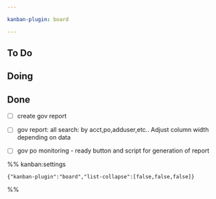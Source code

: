 ```yaml
---

kanban-plugin: board

---
```


## To Do



## Doing



## Done

- [ ] create gov report
- [ ] gov report:  all search: by acct,po,adduser,etc.. Adjust column width depending on data
- [ ] gov po monitoring - ready button and script for generation of report




%% kanban:settings
```
{"kanban-plugin":"board","list-collapse":[false,false,false]}
```
%%